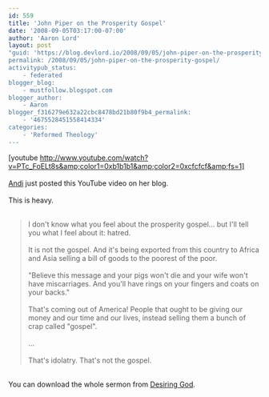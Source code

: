 ```yaml
---
id: 559
title: 'John Piper on the Prosperity Gospel'
date: '2008-09-05T03:17:00-07:00'
author: 'Aaron Lord'
layout: post
"guid: 'https://blog.devlord.io/2008/09/05/john-piper-on-the-prosperity-gospel/'
permalink: /2008/09/05/john-piper-on-the-prosperity-gospel/
activitypub_status:
    - federated
blogger_blog:
    - mustfollow.blogspot.com
blogger_author:
    - Aaron
blogger_f316279e632a22cbc8478bd21b80f9b4_permalink:
    - '4675528451558414334'
categories:
    - 'Reformed Theology'
---
```


[youtube http://www.youtube.com/watch?v=PTc_FoELt8s&amp;color1=0xb1b1b1&amp;color2=0xcfcfcf&amp;fs=1]<br /><br /><a href="http://make-it-do.blogspot.com/2008/09/john-piper-and-prosperity-gospel.html">Andi</a> just posted this YouTube video on her blog.<br /><br />This is heavy.<br /><br /><blockquote>I don't know what you feel about the prosperity gospel... but I'll tell you what I feel about it: hatred.<br /><br />It is not the gospel. And it's being exported from this country to Africa and Asia selling a bill of goods to the poorest of the poor.<br /><br />"Believe this message and your pigs won't die and your wife won't have miscarriages. And you'll have rings on your fingers and coats on your backs."<br /><br />That's coming out of America! People that ought to be giving our money and our time and our lives, instead selling them a bunch of crap called "gospel".<br /><br />...<br /><br />That's idolatry. That's not the gospel.</blockquote><br />You can download the whole sermon from <a href="http://www.desiringgod.org/ResourceLibrary/RecentlyAdded/2186_Where_Is_God_UCF/">Desiring God</a>.<div class="blogger-post-footer"><img width='1' height='1' src='https://blogger.googleusercontent.com/tracker/2602771351651662379-4675528451558414334?l=mustfollow.blogspot.com' alt='' /></div>